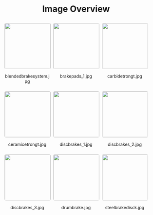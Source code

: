 <h1 style ="text-align: center;"> Image Overview </h1>
<div style="display: flex;
flex-wrap: wrap;
gap: 10px;
justify-content: center;
padding: 10px;" >
<div style="flex: 1 1 calc(33.333% - 20px); /* Three images per row on large screens */
        max-width: 150px;
        text-align: center;" >
<img src="https://media.evkx.net/multimedia/technology/brakes/blendedbrakesystem_xst.jpg" style="width: 150px;
height: auto;
border: 1px solid #ddd;
border-radius: 5px;
  ">
<p>blendedbrakesystem.jpg</p>
</div>
<div style="flex: 1 1 calc(33.333% - 20px); /* Three images per row on large screens */
        max-width: 150px;
        text-align: center;" >
<img src="https://media.evkx.net/multimedia/technology/brakes/brakepads_1_xst.jpg" style="width: 150px;
height: auto;
border: 1px solid #ddd;
border-radius: 5px;
  ">
<p>brakepads_1.jpg</p>
</div>
<div style="flex: 1 1 calc(33.333% - 20px); /* Three images per row on large screens */
        max-width: 150px;
        text-align: center;" >
<img src="https://media.evkx.net/multimedia/technology/brakes/carbidetrongt_xst.jpg" style="width: 150px;
height: auto;
border: 1px solid #ddd;
border-radius: 5px;
  ">
<p>carbidetrongt.jpg</p>
</div>
<div style="flex: 1 1 calc(33.333% - 20px); /* Three images per row on large screens */
        max-width: 150px;
        text-align: center;" >
<img src="https://media.evkx.net/multimedia/technology/brakes/ceramicetrongt_xst.jpg" style="width: 150px;
height: auto;
border: 1px solid #ddd;
border-radius: 5px;
  ">
<p>ceramicetrongt.jpg</p>
</div>
<div style="flex: 1 1 calc(33.333% - 20px); /* Three images per row on large screens */
        max-width: 150px;
        text-align: center;" >
<img src="https://media.evkx.net/multimedia/technology/brakes/discbrakes_1_xst.jpg" style="width: 150px;
height: auto;
border: 1px solid #ddd;
border-radius: 5px;
  ">
<p>discbrakes_1.jpg</p>
</div>
<div style="flex: 1 1 calc(33.333% - 20px); /* Three images per row on large screens */
        max-width: 150px;
        text-align: center;" >
<img src="https://media.evkx.net/multimedia/technology/brakes/discbrakes_2_xst.jpg" style="width: 150px;
height: auto;
border: 1px solid #ddd;
border-radius: 5px;
  ">
<p>discbrakes_2.jpg</p>
</div>
<div style="flex: 1 1 calc(33.333% - 20px); /* Three images per row on large screens */
        max-width: 150px;
        text-align: center;" >
<img src="https://media.evkx.net/multimedia/technology/brakes/discbrakes_3_xst.jpg" style="width: 150px;
height: auto;
border: 1px solid #ddd;
border-radius: 5px;
  ">
<p>discbrakes_3.jpg</p>
</div>
<div style="flex: 1 1 calc(33.333% - 20px); /* Three images per row on large screens */
        max-width: 150px;
        text-align: center;" >
<img src="https://media.evkx.net/multimedia/technology/brakes/drumbrake_xst.jpg" style="width: 150px;
height: auto;
border: 1px solid #ddd;
border-radius: 5px;
  ">
<p>drumbrake.jpg</p>
</div>
<div style="flex: 1 1 calc(33.333% - 20px); /* Three images per row on large screens */
        max-width: 150px;
        text-align: center;" >
<img src="https://media.evkx.net/multimedia/technology/brakes/steelbrakedisck_xst.jpg" style="width: 150px;
height: auto;
border: 1px solid #ddd;
border-radius: 5px;
  ">
<p>steelbrakedisck.jpg</p>
</div>
</div>
